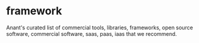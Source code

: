 # framework
Anant's curated list of commercial tools, libraries, frameworks, open source software, commercial software, saas, paas, iaas that we recommend. 
